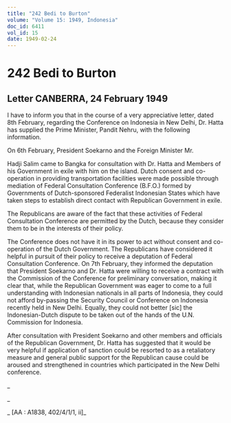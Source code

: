 ```yaml
---
title: "242 Bedi to Burton"
volume: "Volume 15: 1949, Indonesia"
doc_id: 6411
vol_id: 15
date: 1949-02-24
---
```


# 242 Bedi to Burton

## Letter CANBERRA, 24 February 1949

I have to inform you that in the course of a very appreciative letter, dated 8th February, regarding the Conference on Indonesia in New Delhi, Dr. Hatta has supplied the Prime Minister, Pandit Nehru, with the following information.

On 6th February, President Soekarno and the Foreign Minister Mr.

Hadji Salim came to Bangka for consultation with Dr. Hatta and Members of his Government in exile with him on the island. Dutch consent and co-operation in providing transportation facilities were made possible through mediation of Federal Consultation Conference (B.F.O.) formed by Governments of Dutch-sponsored Federalist Indonesian States which have taken steps to establish direct contact with Republican Government in exile.

The Republicans are aware of the fact that these activities of Federal Consultation Conference are permitted by the Dutch, because they consider them to be in the interests of their policy.

The Conference does not have it in its power to act without consent and co-operation of the Dutch Government. The Republicans have considered it helpful in pursuit of their policy to receive a deputation of Federal Consultation Conference. On 7th February, they informed the deputation that President Soekarno and Dr. Hatta were willing to receive a contract with the Commission of the Conference for preliminary conversation, making it clear that, while the Republican Government was eager to come to a full understanding with Indonesian nationals in all parts of Indonesia, they could not afford by-passing the Security Council or Conference on Indonesia recently held in New Delhi. Equally, they could not better [sic] the Indonesian-Dutch dispute to be taken out of the hands of the U.N. Commission for Indonesia.

After consultation with President Soekarno and other members and officials of the Republican Government, Dr. Hatta has suggested that it would be very helpful if application of sanction could be resorted to as a retaliatory measure and general public support for the Republican cause could be aroused and strengthened in countries which participated in the New Delhi conference.

_

_

_ [AA : A1838, 402/4/1/1, ii]_
